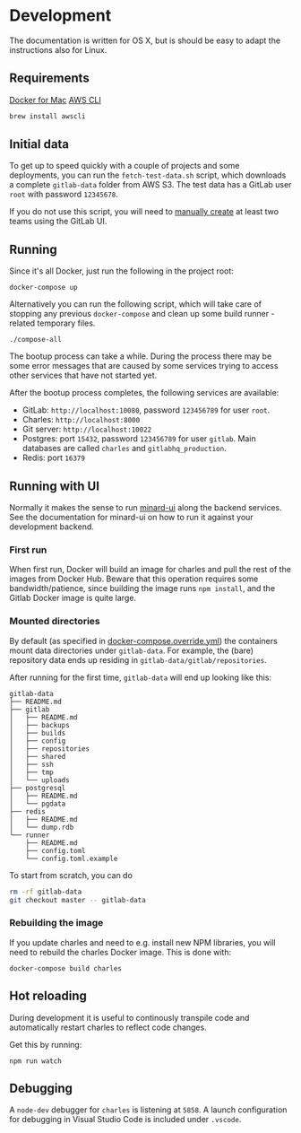 
# Development

The documentation is written for OS X, but
is should be easy to adapt the instructions
also for Linux.

## Requirements

[Docker for Mac](https://docs.docker.com/docker-for-mac/)
[AWS CLI](https://aws.amazon.com/cli/)
```bash
brew install awscli
```

## Initial data

To get up to speed quickly with a couple of projects and some deployments, you can run the
`fetch-test-data.sh` script, which downloads a complete `gitlab-data` folder from AWS S3.
The test data has a GitLab user `root` with password `12345678`.

If you do not use this script, you will
need to [manually create](user-and-team-admin.md) at least
two teams using the GitLab UI.

## Running

Since it's all Docker, just run the following in the project root:

```
docker-compose up
```

Alternatively you can run the following script, which will take care
of stopping any previous `docker-compose` and clean up some build
runner -related temporary files.

```
./compose-all
```

The bootup process can take a while. During the process there
may be some error messages that are caused by some services
trying to access other services that have not started yet.

After the bootup process completes, the following
services are available:
- GitLab: `http://localhost:10080`, password `123456789` for user `root`.
- Charles: `http://localhost:8000`
- Git server: `http://localhost:10022`
- Postgres: port `15432`, password `123456789` for user `gitlab`. Main databases are called `charles` and `gitlabhq_production`.
- Redis: port `16379`

## Running with UI

Normally it makes the sense to run [minard-ui](https://github.com/lucified/minard-ui)
along the backend services. See the documentation for minard-ui on how to
run it against your development backend.

### First run

When first run, Docker will build an image for charles and pull the rest of the images
from Docker Hub. Beware that this operation requires some bandwidth/patience, since
building the image runs `npm install`, and the Gitlab Docker image is quite large.

### Mounted directories

By default (as specified in [docker-compose.override.yml](./docker-compose.override.yml)) the
containers mount data directories under `gitlab-data`. For example, the (bare) repository data
ends up residing in `gitlab-data/gitlab/repositories`.

After running for the first time, `gitlab-data` will end up looking like this:

```
gitlab-data
├── README.md
├── gitlab
│   ├── README.md
│   ├── backups
│   ├── builds
│   ├── config
│   ├── repositories
│   ├── shared
│   ├── ssh
│   ├── tmp
│   └── uploads
├── postgresql
│   ├── README.md
│   └── pgdata
├── redis
│   ├── README.md
│   └── dump.rdb
└── runner
    ├── README.md
    ├── config.toml
    └── config.toml.example
```

To start from scratch, you can do
```bash
rm -rf gitlab-data
git checkout master -- gitlab-data
```

### Rebuilding the image

If you update charles and need to e.g. install new NPM libraries, you will
need to rebuild the charles Docker image. This is done with:

```shell
docker-compose build charles
```

## Hot reloading

During development it is useful to continously transpile code and automatically restart
charles to reflect code changes.

Get this by running:
```shell
npm run watch
```

## Debugging

A `node-dev` debugger for `charles` is listening at `5858`. A launch
configuration for debugging in Visual Studio Code is included under `.vscode`.
